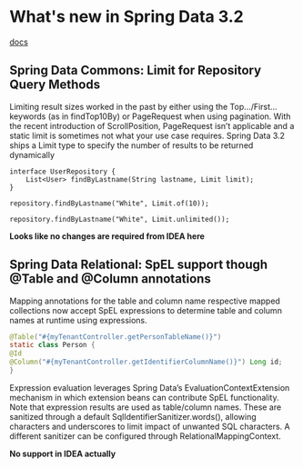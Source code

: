 # What's new in Spring Data 3.2

[docs](https://github.com/spring-projects/spring-data-commons/wiki/Spring-Data-2023.1-%28Vaughan%29-Release-Note)

## Spring Data Commons: Limit for Repository Query Methods

Limiting result sizes worked in the past by either using the Top…/First… keywords (as in findTop10By) or PageRequest when using pagination. 
With the recent introduction of ScrollPosition, PageRequest isn’t applicable and a static limit is sometimes not what your use case requires. 
Spring Data 3.2 ships a Limit type to specify the number of results to be returned dynamically
```
interface UserRepository {
    List<User> findByLastname(String lastname, Limit limit);
}

repository.findByLastname("White", Limit.of(10));

repository.findByLastname("White", Limit.unlimited());
```
**Looks like no changes are required from IDEA here**

## Spring Data Relational: SpEL support though @Table and @Column annotations 

Mapping annotations for the table and column name respective mapped collections now accept SpEL expressions to determine table and column names at runtime using expressions.

```java
@Table("#{myTenantController.getPersonTableName()}")
static class Person {
@Id
@Column("#{myTenantController.getIdentifierColumnName()}") Long id;
}
```
Expression evaluation leverages Spring Data’s EvaluationContextExtension mechanism in which extension beans can contribute SpEL functionality. 
Note that expression results are used as table/column names. 
These are sanitized through a default SqlIdentifierSanitizer.words(), allowing characters and underscores to limit impact of unwanted SQL characters. A different sanitizer can be configured through RelationalMappingContext.

**No support in IDEA actually**